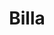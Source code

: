 ---
title: "Billa"
url: /klagenfurt-am-woerthersee/billa-walther-von-der-vogelweide-platz-2/
shop: Supermarkt
---